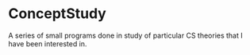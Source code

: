 # ConceptStudy
A series of small programs done in study of particular CS theories that I have been interested in.
